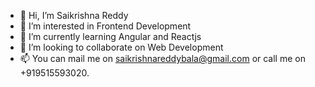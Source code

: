 - 👋 Hi, I’m Saikrishna Reddy
- 👀 I’m interested in Frontend Development
- 🌱 I’m currently learning Angular and Reactjs
- 💞️ I’m looking to collaborate on Web Development
- 📫 You can mail me on saikrishnareddybala@gmail.com or call me on +919515593020.

<!---
bskrdy/bskrdy is a ✨ special ✨ repository because its `README.md` (this file) appears on your GitHub profile.
You can click the Preview link to take a look at your changes.
--->
